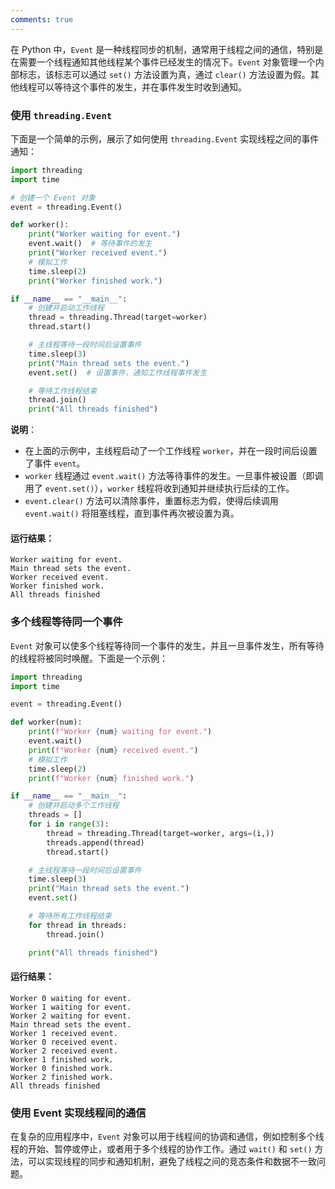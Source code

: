 ```yaml
---
comments: true
---
```


在 Python 中，`Event` 是一种线程同步的机制，通常用于线程之间的通信，特别是在需要一个线程通知其他线程某个事件已经发生的情况下。`Event` 对象管理一个内部标志，该标志可以通过 `set()` 方法设置为真，通过 `clear()` 方法设置为假。其他线程可以等待这个事件的发生，并在事件发生时收到通知。

### 使用 `threading.Event`

下面是一个简单的示例，展示了如何使用 `threading.Event` 实现线程之间的事件通知：

```python
import threading
import time

# 创建一个 Event 对象
event = threading.Event()

def worker():
    print("Worker waiting for event.")
    event.wait()  # 等待事件的发生
    print("Worker received event.")
    # 模拟工作
    time.sleep(2)
    print("Worker finished work.")

if __name__ == "__main__":
    # 创建并启动工作线程
    thread = threading.Thread(target=worker)
    thread.start()

    # 主线程等待一段时间后设置事件
    time.sleep(3)
    print("Main thread sets the event.")
    event.set()  # 设置事件，通知工作线程事件发生

    # 等待工作线程结束
    thread.join()
    print("All threads finished")
```

**说明**：
- 在上面的示例中，主线程启动了一个工作线程 `worker`，并在一段时间后设置了事件 `event`。
- `worker` 线程通过 `event.wait()` 方法等待事件的发生。一旦事件被设置（即调用了 `event.set()`），`worker` 线程将收到通知并继续执行后续的工作。
- `event.clear()` 方法可以清除事件，重置标志为假，使得后续调用 `event.wait()` 将阻塞线程，直到事件再次被设置为真。

#### 运行结果：
```
Worker waiting for event.
Main thread sets the event.
Worker received event.
Worker finished work.
All threads finished
```

### 多个线程等待同一个事件

`Event` 对象可以使多个线程等待同一个事件的发生，并且一旦事件发生，所有等待的线程将被同时唤醒。下面是一个示例：

```python
import threading
import time

event = threading.Event()

def worker(num):
    print(f"Worker {num} waiting for event.")
    event.wait()
    print(f"Worker {num} received event.")
    # 模拟工作
    time.sleep(2)
    print(f"Worker {num} finished work.")

if __name__ == "__main__":
    # 创建并启动多个工作线程
    threads = []
    for i in range(3):
        thread = threading.Thread(target=worker, args=(i,))
        threads.append(thread)
        thread.start()

    # 主线程等待一段时间后设置事件
    time.sleep(3)
    print("Main thread sets the event.")
    event.set()

    # 等待所有工作线程结束
    for thread in threads:
        thread.join()

    print("All threads finished")
```

#### 运行结果：
```
Worker 0 waiting for event.
Worker 1 waiting for event.
Worker 2 waiting for event.
Main thread sets the event.
Worker 1 received event.
Worker 0 received event.
Worker 2 received event.
Worker 1 finished work.
Worker 0 finished work.
Worker 2 finished work.
All threads finished
```

### 使用 Event 实现线程间的通信

在复杂的应用程序中，`Event` 对象可以用于线程间的协调和通信，例如控制多个线程的开始、暂停或停止，或者用于多个线程的协作工作。通过 `wait()` 和 `set()` 方法，可以实现线程的同步和通知机制，避免了线程之间的竞态条件和数据不一致问题。